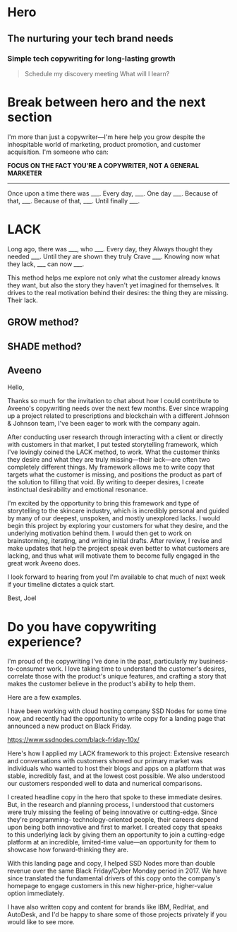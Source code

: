 # Hero

## The nurturing your tech brand needs
### Simple tech copywriting for long-lasting growth

> Schedule my discovery meeting
What will I learn?


# Break between hero and the next section

I'm more than just a copywriter—I'm here help you grow despite the inhospitable world of marketing, product promotion, and customer acquisition. I'm someone who can:


**FOCUS ON THE FACT YOU'RE A COPYWRITER, NOT A GENERAL MARKETER**

--------------------------

Once upon a time there was ___. 
Every day, ___. 
One day ___. 
Because of that, ___. 
Because of that, ___. 
Until finally ___.


# LACK

Long ago, there was ___, who ___.
Every day, they Always thought they needed ___.
Until they are shown they truly Crave ___.
Knowing now what they lack, ___ can now ___.

This method helps me explore not only what the customer already knows they want, but also the story they haven't yet imagined for themselves. It drives to the real motivation behind their desires: the thing they are missing. Their lack.


## GROW method?




## SHADE method?



## Aveeno

Hello,

Thanks so much for the invitation to chat about how I could contribute to Aveeno's copywriting needs over the next few months. Ever since wrapping up a project related to prescriptions and blockchain with a different Johnson & Johnson team, I've been eager to work with the company again.

After conducting user research through interacting with a client or directly with customers in that market, I put tested storytelling framework, which I've lovingly coined the LACK method, to work. What the customer thinks they desire and what they are truly missing—their lack—are often two completely different things. My framework allows me to write copy that targets what the customer is missing, and positions the product as part of the solution to filling that void. By writing to deeper desires, I create instinctual desirability and emotional resonance.

I'm excited by the opportunity to bring this framework and type of storytelling to the skincare industry, which is incredibly personal and guided by many of our deepest, unspoken, and mostly unexplored lacks. I would begin this project by exploring your customers for what they desire, and the underlying motivation behind them. I would then get to work on brainstorming, iterating, and writing initial drafts. After review, I revise and make updates that help the project speak even better to what customers are lacking, and thus what will motivate them to become fully engaged in the great work Aveeno does.

I look forward to hearing from you! I'm available to chat much of next week if your timeline dictates a quick start.

Best,
Joel


# Do you have copywriting experience?

I'm proud of the copywriting I've done in the past, particularly my business-to-consumer work. I love taking time to understand the customer's desires, correlate those with the product's unique features, and crafting a story that makes the customer believe in the product's ability to help them.

Here are a few examples.

I have been working with cloud hosting company SSD Nodes for some time now, and recently had the opportunity to write copy for a landing page that announced a new product on Black Friday.

https://www.ssdnodes.com/black-friday-10x/

Here's how I applied my LACK framework to this project: Extensive research and conversations with customers showed our primary market was individuals who wanted to host their blogs and apps on a platform that was stable, incredibly fast, and at the lowest cost possible. We also understood our customers responded well to data and numerical comparisons.

I created headline copy in the hero that spoke to these immediate desires. But, in the research and planning process, I understood that customers were truly missing the feeling of being innovative or cutting-edge. Since they're programming- technology-oriented people, their careers depend upon being both innovative and first to market. I created copy that speaks to this underlying lack by giving them an opportunity to join a cutting-edge platform at an incredible, limited-time value—an opportunity for them to showcase how forward-thinking they are.

With this landing page and copy, I helped SSD Nodes more than double revenue over the same Black Friday/Cyber Monday period in 2017. We have since translated the fundamental drivers of this copy onto the company's homepage to engage customers in this new higher-price, higher-value option immediately.

I have also written copy and content for brands like IBM, RedHat, and AutoDesk, and I'd be happy to share some of those projects privately if you would like to see more.
